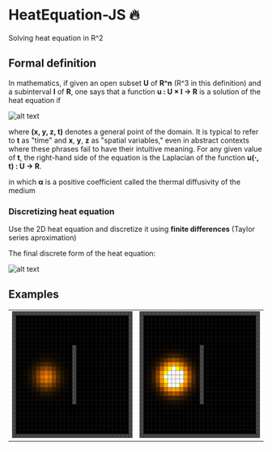 # HeatEquation-JS :fire:
Solving heat equation in R^2

## Formal definition
In mathematics, if given an open subset **U** of **R^n** (R^3 in this definition) and a subinterval **I** of **R**, one says that a function **u : U × I → R** is a solution of the heat equation if 

![alt text](https://github.com/MorcilloSanz/HeatField/blob/main/img/definition.png)

where **(x, y, z, t)** denotes a general point of the domain. It is typical to refer to **t** as "time" and **x**, **y**, **z** as "spatial variables," even in abstract contexts where these phrases fail to have their intuitive meaning. For any given value of **t**, the right-hand side of the equation is the Laplacian of the function **u(⋅, t) : U → R**.

in which **α** is a positive coefficient called the thermal diffusivity of the medium

### Discretizing heat equation
Use the 2D heat equation and discretize it using **finite differences** (Taylor series aproximation)

The final discrete form of the heat equation:

![alt text](https://github.com/MorcilloSanz/HeatField/blob/main/img/definition2.png)

## Examples
<table>
  <tr>
    <td><img src="./img/1.png" width = 250px height = 250px></td>
    <td><img src="./img/2.png" width = 250px height = 250px></td>
  </tr>
</table>
